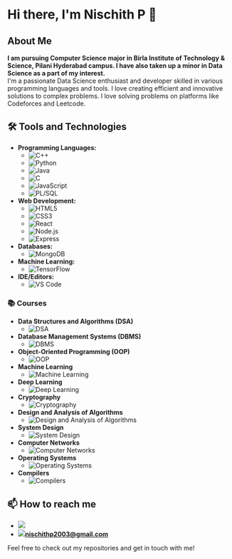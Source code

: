 # Hi there, I'm <b>Nischith P</b> 👋

## About Me
<b>I am pursuing Computer Science major in Birla Institute of Technology & Science, Pilani Hyderabad campus. I have also taken up a minor in Data Science as a part of my interest.</b><br>
I'm a passionate Data Science enthusiast and developer skilled in various programming languages and tools. I love creating efficient and innovative solutions to complex problems.
I love solving problems on platforms like Codeforces and Leetcode.

## 🛠️ Tools and Technologies
- **Programming Languages:**
  - ![C++](https://img.shields.io/badge/C++-00599C?style=for-the-badge&logo=c%2B%2B&logoColor=white)
  - ![Python](https://img.shields.io/badge/Python-3776AB?style=for-the-badge&logo=python&logoColor=white)
  - ![Java](https://img.shields.io/badge/Java-007396?style=for-the-badge&logo=java&logoColor=white)
  - ![C](https://img.shields.io/badge/C-A8B9CC?style=for-the-badge&logo=c&logoColor=white)
  - ![JavaScript](https://img.shields.io/badge/JavaScript-F7DF1E?style=for-the-badge&logo=javascript&logoColor=black)
  - ![PL/SQL](https://img.shields.io/badge/PLSQL-3B8DBC?style=for-the-badge&logo=oracle&logoColor=white)
- **Web Development:**
  - ![HTML5](https://img.shields.io/badge/HTML5-E34F26?style=for-the-badge&logo=html5&logoColor=white)
  - ![CSS3](https://img.shields.io/badge/CSS3-1572B6?style=for-the-badge&logo=css3&logoColor=white)
  - ![React](https://img.shields.io/badge/React-20232A?style=for-the-badge&logo=react&logoColor=61DAFB)
  - ![Node.js](https://img.shields.io/badge/Node.js-339933?style=for-the-badge&logo=nodedotjs&logoColor=white)
  - ![Express](https://img.shields.io/badge/Express-000000?style=for-the-badge&logo=express&logoColor=white)
- **Databases:**
  - ![MongoDB](https://img.shields.io/badge/MongoDB-47A248?style=for-the-badge&logo=mongodb&logoColor=white)
- **Machine Learning:**
  - ![TensorFlow](https://img.shields.io/badge/TensorFlow-FF6F00?style=for-the-badge&logo=tensorflow&logoColor=white)
- **IDE/Editors:**
  - ![VS Code](https://img.shields.io/badge/VS%20Code-007ACC?style=for-the-badge&logo=visual-studio-code&logoColor=white)

### 📚 Courses
- **Data Structures and Algorithms (DSA)**
  - ![DSA](https://img.shields.io/badge/Data%20Structures%20and%20Algorithms-1E90FF?style=for-the-badge&logo=algolia&logoColor=white)
- **Database Management Systems (DBMS)**
  - ![DBMS](https://img.shields.io/badge/Database%20Management%20Systems-FF6347?style=for-the-badge&logo=mariadb&logoColor=white)
- **Object-Oriented Programming (OOP)**
  - ![OOP](https://img.shields.io/badge/Object%20Oriented%20Programming-FFD700?style=for-the-badge&logo=codeigniter&logoColor=white)
- **Machine Learning**
  - ![Machine Learning](https://img.shields.io/badge/Machine%20Learning-FF4500?style=for-the-badge&logo=tensorflow&logoColor=white)
- **Deep Learning**
  - ![Deep Learning](https://img.shields.io/badge/Deep%20Learning-8A2BE2?style=for-the-badge&logo=pytorch&logoColor=white)
- **Cryptography**
  - ![Cryptography](https://img.shields.io/badge/Cryptography-00CED1?style=for-the-badge&logo=gnupg&logoColor=white)
- **Design and Analysis of Algorithms**
  - ![Design and Analysis of Algorithms](https://img.shields.io/badge/Design%20and%20Analysis%20of%20Algorithms-FF1493?style=for-the-badge&logo=visual-studio&logoColor=white)
- **System Design**
  - ![System Design](https://img.shields.io/badge/System%20Design-20B2AA?style=for-the-badge&logo=airplayaudio&logoColor=white)
- **Computer Networks**
  - ![Computer Networks](https://img.shields.io/badge/Computer%20Networks-2E8B57?style=for-the-badge&logo=connectdevelop&logoColor=white)
- **Operating Systems**
  - ![Operating Systems](https://img.shields.io/badge/Operating%20Systems-FF8C00?style=for-the-badge&logo=linux&logoColor=white)
- **Compilers**
  - ![Compilers](https://img.shields.io/badge/Compilers-4B0082?style=for-the-badge&logo=compiler-explorer&logoColor=white)


## 📫 How to reach me
- <a href="https://www.linkedin.com/in/nischithp2003"><img src="https://img.shields.io/badge/LinkedIn-0077B5?style=for-the-badge&logo=linkedin&logoColor=whit"></a>
- <img src="https://img.shields.io/badge/Email-D14836?style=for-the-badge&logo=gmail&logoColor=white"><span><b>nischithp2003@gmail.com</b></span>

Feel free to check out my repositories and get in touch with me!
